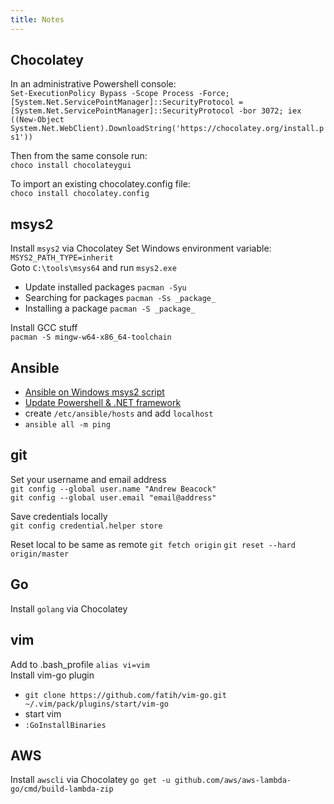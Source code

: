 ```yaml
---
title: Notes
---
```


## Chocolatey

In an administrative Powershell console:  
`Set-ExecutionPolicy Bypass -Scope Process -Force; [System.Net.ServicePointManager]::SecurityProtocol = [System.Net.ServicePointManager]::SecurityProtocol -bor 3072; iex ((New-Object System.Net.WebClient).DownloadString('https://chocolatey.org/install.ps1'))`

Then from the same console run:  
`choco install chocolateygui`

To import an existing chocolatey.config file:  
`choco install chocolatey.config`

## msys2

Install `msys2` via Chocolatey
Set Windows environment variable: `MSYS2_PATH_TYPE=inherit`  
Goto `C:\tools\msys64` and run `msys2.exe`

- Update installed packages `pacman -Syu`
- Searching for packages `pacman -Ss _package_`
- Installing a package `pacman -S _package_`

Install GCC stuff  
`pacman -S mingw-w64-x86_64-toolchain`

## Ansible

- [Ansible on Windows msys2 script](https://gist.github.com/DaveB93/db94a6b310e08c928c0778f766562ab0#file-python3-install-ansible-on-msys2-sh)
- [Update Powershell & .NET framework](https://docs.ansible.com/ansible/latest/user_guide/windows_setup.html#upgrading-powershell-and-net-framework)
- create `/etc/ansible/hosts` and add `localhost`
- `ansible all -m ping`

## git

Set your username and email address  
`git config --global user.name "Andrew Beacock"`  
`git config --global user.email "email@address"`

Save credentials locally  
`git config credential.helper store`

Reset local to be same as remote
`git fetch origin`
`git reset --hard origin/master`

## Go

Install `golang` via Chocolatey

## vim

Add to .bash_profile `alias vi=vim`  
Install vim-go plugin

- `git clone https://github.com/fatih/vim-go.git ~/.vim/pack/plugins/start/vim-go`
- start vim
- `:GoInstallBinaries`

## AWS

Install `awscli` via Chocolatey
`go get -u github.com/aws/aws-lambda-go/cmd/build-lambda-zip`
